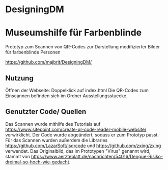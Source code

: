# DesigningDM
# Museumshilfe für Farbenblinde
Prototyp zum Scannen von QR-Codes zur Darstellung modifizierter Bilder für farbenblinde Personen

https://github.com/majbrit/DesigningDM/

## Nutzung
Öffnen der Webseite: Doppelklick auf index.html
Die QR-Codes zum Einscannen befinden sich im Ordner Ausstellungsstuecke.

## Genutzter Code/ Quellen
Das Scannen wurde mithilfe des Tutorials auf https://www.sitepoint.com/create-qr-code-reader-mobile-website/ verwirklicht. Der Code wurde abgeändert, sodass er zum Prototyp passt. Für das Scannen wurden außerdem die Libraries https://github.com/LazarSoft/jsqrcode und https://github.com/zxing/zxing verwendet.
Das Originalbild, das im Prototypen "Virus" genannt wird, stammt von https://www.aerzteblatt.de/nachrichten/54016/Dengue-Risiko-dreimal-so-hoch-wie-gedacht.
